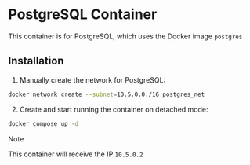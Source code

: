 
# PostgreSQL Container

This container is for PostgreSQL, which uses the Docker image `postgres`

## Installation

1. Manually create the network for PostgreSQL:

```bash
docker network create --subnet=10.5.0.0./16 postgres_net
```

2. Create and start running the container on detached mode:

```bash
docker compose up -d
```

> [!NOTE]
> This container will receive the IP `10.5.0.2`
